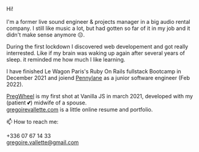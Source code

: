 
Hi!
<br>
<br>
I'm a former live sound engineer & projects manager in a big audio rental company. I still like music a lot, but had gotten so far of it in my job and it didn't make sense anymore 😔. 

During the first lockdown I discovered web developement and got really interrested. Like if my brain was waking up again after several years of sleep. it reminded me how much I like learning. 

I have finished Le Wagon Paris's Ruby On Rails fullstack Bootcamp in December 2021 and joiend <a href='https://github.com/pennylane-hq'>Pennylane</a> as a junior software engineer (Feb 2022).

<a href='https://github.com/GregLaBelette/PregWheel'>PregWheel</a> is my first shot at Vanilla JS in march 2021, developed with my (patient 💕) midwife of a spouse.<br>
<a href='https://gregoirevallette.com'>gregoirevallette.com</a> is a little online resume and portfolio.

📫 How to reach me:

+336 07 67 14 33
<br>
gregoire.vallette@gmail.com


